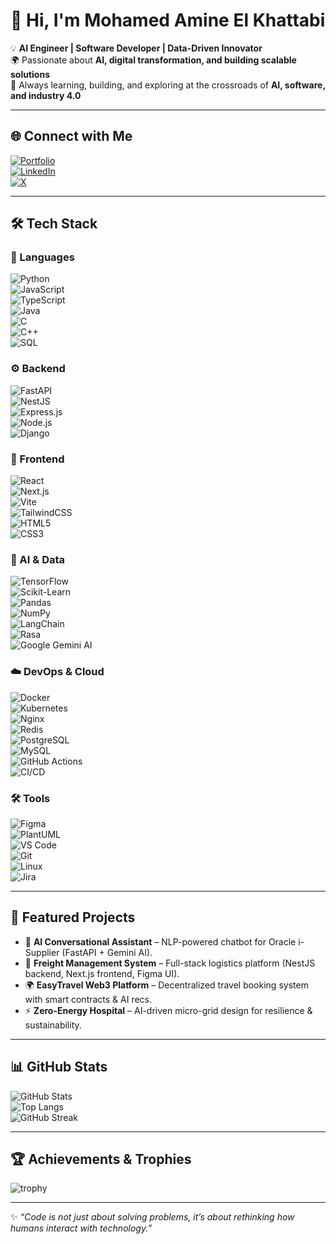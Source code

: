 # 👋 Hi, I'm Mohamed Amine El Khattabi  

💡 **AI Engineer | Software Developer | Data-Driven Innovator**  
🌍 Passionate about **AI, digital transformation, and building scalable solutions**  
🚀 Always learning, building, and exploring at the crossroads of **AI, software, and industry 4.0**  

---

## 🌐 Connect with Me  
[![Portfolio](https://img.shields.io/badge/Portfolio-000000?style=for-the-badge&logo=vercel&logoColor=white)](https://medamineelkhattabi.netlify.app/)  
[![LinkedIn](https://img.shields.io/badge/LinkedIn-0A66C2?style=for-the-badge&logo=linkedin&logoColor=white)](https://www.linkedin.com/in/mohamed-amine-el-khattabi-b09ab0212/)  
[![X](https://img.shields.io/badge/Twitter-000000?style=for-the-badge&logo=x&logoColor=white)](https://x.com/medamine1337)  

---

## 🛠 Tech Stack  

### 🚀 Languages  
![Python](https://img.shields.io/badge/Python-3776AB?style=for-the-badge&logo=python&logoColor=white)  
![JavaScript](https://img.shields.io/badge/JavaScript-F7DF1E?style=for-the-badge&logo=javascript&logoColor=black)  
![TypeScript](https://img.shields.io/badge/TypeScript-3178C6?style=for-the-badge&logo=typescript&logoColor=white)  
![Java](https://img.shields.io/badge/Java-ED8B00?style=for-the-badge&logo=openjdk&logoColor=white)  
![C](https://img.shields.io/badge/C-00599C?style=for-the-badge&logo=c&logoColor=white)  
![C++](https://img.shields.io/badge/C++-00599C?style=for-the-badge&logo=cplusplus&logoColor=white)  
![SQL](https://img.shields.io/badge/SQL-4479A1?style=for-the-badge&logo=database&logoColor=white)  

### ⚙️ Backend  
![FastAPI](https://img.shields.io/badge/FastAPI-009688?style=for-the-badge&logo=fastapi&logoColor=white)  
![NestJS](https://img.shields.io/badge/NestJS-E0234E?style=for-the-badge&logo=nestjs&logoColor=white)  
![Express.js](https://img.shields.io/badge/Express.js-000000?style=for-the-badge&logo=express&logoColor=white)  
![Node.js](https://img.shields.io/badge/Node.js-339933?style=for-the-badge&logo=node.js&logoColor=white)  
![Django](https://img.shields.io/badge/Django-092E20?style=for-the-badge&logo=django&logoColor=white)  

### 🎨 Frontend  
![React](https://img.shields.io/badge/React-61DAFB?style=for-the-badge&logo=react&logoColor=black)  
![Next.js](https://img.shields.io/badge/Next.js-000000?style=for-the-badge&logo=next.js&logoColor=white)  
![Vite](https://img.shields.io/badge/Vite-646CFF?style=for-the-badge&logo=vite&logoColor=white)  
![TailwindCSS](https://img.shields.io/badge/TailwindCSS-38B2AC?style=for-the-badge&logo=tailwind-css&logoColor=white)  
![HTML5](https://img.shields.io/badge/HTML5-E34F26?style=for-the-badge&logo=html5&logoColor=white)  
![CSS3](https://img.shields.io/badge/CSS3-1572B6?style=for-the-badge&logo=css3&logoColor=white)  

### 🤖 AI & Data  
![TensorFlow](https://img.shields.io/badge/TensorFlow-FF6F00?style=for-the-badge&logo=tensorflow&logoColor=white)  
![Scikit-Learn](https://img.shields.io/badge/Scikit--Learn-F7931E?style=for-the-badge&logo=scikit-learn&logoColor=white)  
![Pandas](https://img.shields.io/badge/Pandas-150458?style=for-the-badge&logo=pandas&logoColor=white)  
![NumPy](https://img.shields.io/badge/Numpy-013243?style=for-the-badge&logo=numpy&logoColor=white)  
![LangChain](https://img.shields.io/badge/LangChain-000000?style=for-the-badge&logo=chainlink&logoColor=white)  
![Rasa](https://img.shields.io/badge/Rasa-5A17EE?style=for-the-badge&logo=rasa&logoColor=white)  
![Google Gemini AI](https://img.shields.io/badge/Gemini%20AI-4285F4?style=for-the-badge&logo=google&logoColor=white)  

### ☁️ DevOps & Cloud  
![Docker](https://img.shields.io/badge/Docker-2496ED?style=for-the-badge&logo=docker&logoColor=white)  
![Kubernetes](https://img.shields.io/badge/Kubernetes-326CE5?style=for-the-badge&logo=kubernetes&logoColor=white)  
![Nginx](https://img.shields.io/badge/Nginx-009639?style=for-the-badge&logo=nginx&logoColor=white)  
![Redis](https://img.shields.io/badge/Redis-DC382D?style=for-the-badge&logo=redis&logoColor=white)  
![PostgreSQL](https://img.shields.io/badge/PostgreSQL-4169E1?style=for-the-badge&logo=postgresql&logoColor=white)  
![MySQL](https://img.shields.io/badge/MySQL-4479A1?style=for-the-badge&logo=mysql&logoColor=white)  
![GitHub Actions](https://img.shields.io/badge/GitHub%20Actions-2088FF?style=for-the-badge&logo=github-actions&logoColor=white)  
![CI/CD](https://img.shields.io/badge/CI%2FCD-000000?style=for-the-badge&logo=gitlab&logoColor=white)  

### 🛠 Tools  
![Figma](https://img.shields.io/badge/Figma-F24E1E?style=for-the-badge&logo=figma&logoColor=white)  
![PlantUML](https://img.shields.io/badge/PlantUML-555?style=for-the-badge&logo=uml&logoColor=white)  
![VS Code](https://img.shields.io/badge/VS%20Code-007ACC?style=for-the-badge&logo=visual-studio-code&logoColor=white)  
![Git](https://img.shields.io/badge/Git-F05032?style=for-the-badge&logo=git&logoColor=white)  
![Linux](https://img.shields.io/badge/Linux-FCC624?style=for-the-badge&logo=linux&logoColor=black)  
![Jira](https://img.shields.io/badge/Jira-0052CC?style=for-the-badge&logo=jira&logoColor=white)  

---

## 📌 Featured Projects  
- 🤖 **AI Conversational Assistant** – NLP-powered chatbot for Oracle i-Supplier (FastAPI + Gemini AI).  
- 🚛 **Freight Management System** – Full-stack logistics platform (NestJS backend, Next.js frontend, Figma UI).  
- 🌍 **EasyTravel Web3 Platform** – Decentralized travel booking system with smart contracts & AI recs.  
- ⚡ **Zero-Energy Hospital** – AI-driven micro-grid design for resilience & sustainability.  

---

## 📊 GitHub Stats  
![GitHub Stats](https://github-readme-stats.vercel.app/api?username=medamine1337&show_icons=true&theme=tokyonight)  
![Top Langs](https://github-readme-stats.vercel.app/api/top-langs/?username=medamine1337&layout=compact&theme=tokyonight)  
![GitHub Streak](https://streak-stats.demolab.com?user=medamine1337&theme=tokyonight&hide_border=true)  

---

## 🏆 Achievements & Trophies  
![trophy](https://github-profile-trophy.vercel.app/?username=medamine1337&theme=darkhub&no-frame=true&margin-w=15)  

---

✨ *“Code is not just about solving problems, it’s about rethinking how humans interact with technology.”*  
